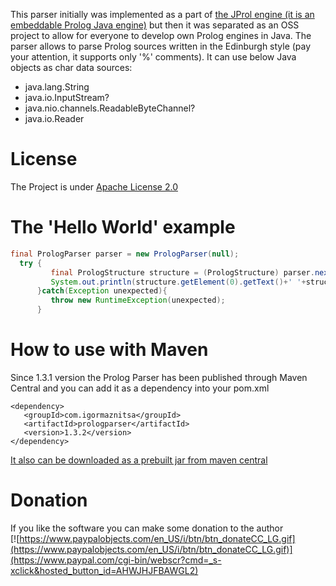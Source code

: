 This parser initially was implemented as a part of [the JProl engine (it is an embeddable Prolog Java engine)](https://github.com/raydac/jprol) but then it was separated as an OSS project to allow for everyone to develop own Prolog engines in Java. The parser allows to parse Prolog sources written in the Edinburgh style (pay your attention, it supports only '%' comments). It can use below Java objects as char data sources: 

- java.lang.String
- java.io.InputStream?
- java.nio.channels.ReadableByteChannel?
- java.io.Reader 

# License
The Project is under [Apache License 2.0](http://www.apache.org/licenses/LICENSE-2.0)

# The 'Hello World' example
```Java
final PrologParser parser = new PrologParser(null);
  try {
         final PrologStructure structure = (PrologStructure) parser.nextSentence("hello :- world.");
         System.out.println(structure.getElement(0).getText()+' '+structure.getElement(1).getText());
      }catch(Exception unexpected){
         throw new RuntimeException(unexpected);
      }
```

# How to use with Maven
Since 1.3.1 version the Prolog Parser has been published through Maven Central and you can add it as a dependency into your pom.xml 
```
<dependency>
   <groupId>com.igormaznitsa</groupId>
   <artifactId>prologparser</artifactId>
   <version>1.3.2</version>
</dependency>
```
[It also can be downloaded as a prebuilt jar from maven central](http://search.maven.org/#search|gav|1|g%3A%22com.igormaznitsa%22%20AND%20a%3A%22prologparser%22)
# Donation   
If you like the software you can make some donation to the author   
[![https://www.paypalobjects.com/en_US/i/btn/btn_donateCC_LG.gif](https://www.paypalobjects.com/en_US/i/btn/btn_donateCC_LG.gif)](https://www.paypal.com/cgi-bin/webscr?cmd=_s-xclick&hosted_button_id=AHWJHJFBAWGL2)

